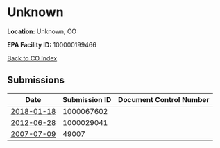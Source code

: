 # Unknown

**Location:** Unknown, CO

**EPA Facility ID:** 100000199466

[Back to CO Index](../../index.md)

## Submissions

| Date | Submission ID | Document Control Number |
|------|--------------|-------------------------|
| [2018-01-18](submissions/1000067602.md) | 1000067602 |  |
| [2012-06-28](submissions/1000029041.md) | 1000029041 |  |
| [2007-07-09](submissions/49007.md) | 49007 |  |
